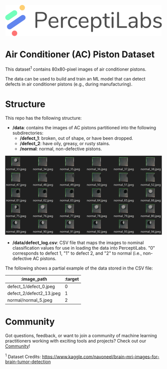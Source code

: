 <p align="center">
  <a href="https://www.perceptilabs.com">
  <img src="./pl_logo.png">
  </a>
</p>

# Air Conditioner (AC) Piston Dataset
This dataset<sup>1</sup> contains 80x80-pixel images of air conditioner pistons.

The data can be used to build and train an ML model that can detect defects in air conditioner pistons (e.g., during manufacturing).  

# Structure
This repo has the following structure:
* **/data**: contains the images of AC pistons partitioned into the following subdirectories:
  * **/defect_1**: broken, out of shape, or have been dropped.
  * **/defect_2**: have oily, greasy, or rusty stains.
  * **/normal**:  normal, non-defective pistons.

![](ac_sample.png)

* **/data/defect_log.csv**: CSV file that maps the images to nominal classification values for use in loading the data into PerceptiLabs. "0" corresponds to defect 1, "1" to defect 2, and "2" to normal (i.e., non-defective AC pistons.

The following shows a partial example of the data stored in the CSV file:

| :image_path | :target |
| ---------- | ------ |
| defect_1/defect_0.jpeg | 0 |
| defect_2/defect2_13.jpeg | 1 |
| normal/normal_5.jpeg | 2 |

# Community

Got questions, feedback, or want to join a community of machine learning practitioners working with exciting tools and projects? Check out our [Community](https://forum.perceptilabs.com/)!

<sup>1</sup> Dataset Credits: https://www.kaggle.com/navoneel/brain-mri-images-for-brain-tumor-detection
